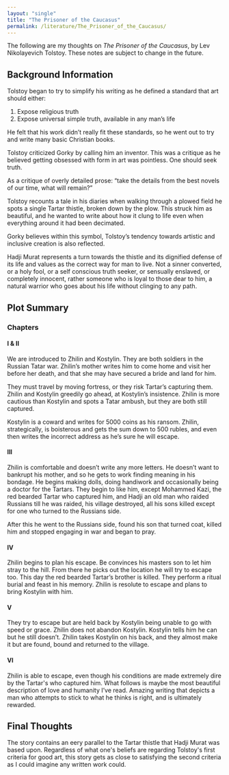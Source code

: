 ```yaml
---
layout: "single"
title: "The Prisoner of the Caucasus"
permalink: /literature/The_Prisoner_of_the_Caucasus/
---
```


The following are my thoughts on *The Prisoner of the Caucasus*, by Lev Nikolayevich Tolstoy. These notes are subject to change in the future. 

## Background Information

Tolstoy began to try to simplify his writing as he defined a standard that art should either:
1. Expose religious truth
2. Expose universal simple truth, available in any man’s life 

He felt that his work didn’t really fit these standards, so he went out to try and write many basic Christian books.

Tolstoy criticized Gorky by calling him an inventor. This was a critique as he believed getting obsessed with form in art was pointless. One should seek truth.

As a critique of overly detailed prose: “take the details from the best novels of our time, what will remain?”

Tolstoy recounts a tale in his diaries when walking through a plowed field he spots a single Tartar thistle, broken down by the plow. This struck him as beautiful, and he wanted to write about how it clung to life even when everything around it had been decimated.

Gorky believes within this symbol, Tolstoy’s tendency towards artistic and inclusive creation is also reflected.

Hadji Murat represents a turn towards the thistle and its dignified defense of its life and values as the correct way for man to live. Not a sinner converted, or a holy fool, or a self conscious truth seeker, or sensually enslaved, or completely innocent, rather someone who is loyal to those dear to him, a natural warrior who goes about his life without clinging to any path.

## Plot Summary
### Chapters
#### I & II

We are introduced to Zhilin and Kostylin. They are both soldiers in the Russian Tatar war. Zhilin’s mother writes him to come home and visit her before her death, and that she may have secured a bride and land for him.

They must travel by moving fortress, or they risk Tartar’s capturing them. Zhilin and Kostylin greedily go ahead, at Kostylin’s insistence. Zhilin is more cautious than Kostylin and spots a Tatar ambush, but they are both still captured.

Kostylin is a coward and writes for 5000 coins as his ransom. Zhilin, strategically, is boisterous and gets the sum down to 500 rubles, and even then writes the incorrect address as he’s sure he will escape.

#### III

Zhilin is comfortable and doesn’t write any more letters. He doesn’t want to bankrupt his mother, and so he gets to work finding meaning in his bondage. He begins making dolls, doing handiwork and occasionally being a doctor for the Tartars. They begin to like him, except Mohammed Kazi, the red bearded Tartar who captured him, and Hadji an old man who raided Russians till he was raided, his village destroyed, all his sons killed except for one who turned to the Russians side. 

After this he went to the Russians side, found his son that turned coat, killed him and stopped engaging in war and began to pray.

#### IV

Zhilin begins to plan his escape. Be convinces his masters son to let him stray to the hill. From there he picks out the location he will try to escape too. This day the red bearded Tartar’s brother is killed. They perform a ritual burial and feast in his memory. Zhilin is resolute to escape and plans to bring Kostylin with him.

#### V

They try to escape but are held back by Kostylin being unable to go with speed or grace. Zhilin does not abandon Kostylin. Kostylin tells him he can but he still doesn’t. Zhilin takes Kostylin on his back, and they almost make it but are found, bound and returned to the village.

#### VI

Zhilin is able to escape, even though his conditions are made extremely dire by the Tartar's who captured him. What follows is maybe the most beautiful description of love and humanity I’ve read. Amazing writing that depicts a man who attempts to stick to what he thinks is right, and is ultimately rewarded. 

## Final Thoughts

The story contains an eery parallel to the Tartar thistle that Hadji Murat was based upon. Regardless of what one's beliefs are regarding Tolstoy's first criteria for good art, this story gets as close to satisfying the second criteria as I could imagine any written work could. 